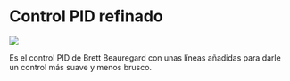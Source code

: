  # Control PID refinado

![](https://sites.google.com/site/proyectosroboticos/_/rsrc/1502075797093/control-de-motores/control-pid-con-libreria/Arduino_PID_Control.png)

Es el control PID de Brett Beauregard con unas líneas añadidas para darle un control más suave y menos brusco.
